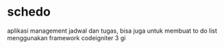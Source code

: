 # schedo

aplikasi management jadwal dan tugas, bisa juga untuk membuat to do list
menggunakan framework codeigniter 3
gi
